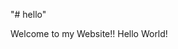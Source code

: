 "# hello" 
<!DOCTYPE html>
<html>
    <head>
        <title> Hello </title>
        <style>
            h1{
                color: blue;
            }
        </style>
    </head>
    <body>
        <h1=>Welcome to my Website!!</h1>
        Hello World!
    </body>
</html>
